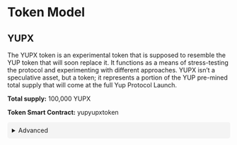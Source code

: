 # Token Model

## YUPX

The YUPX token is an experimental token that is supposed to resemble the YUP token that will soon replace it. It functions as a means of stress-testing the protocol and experimenting with different approaches. YUPX isn’t a speculative asset, but a token; it represents a portion of the YUP pre-mined total supply that will come at the full Yup Protocol Launch.

**Total supply:** 100,000 YUPX

**Token Smart Contract:** yupyupxtoken

<details toggle style="background:#f4f4f4; padding:10px; border-radius: 5px;">
  <summary toggle>Advanced</summary>
<br>
The YUP ( Ұ ) token is designed to be a fungible cryptoasset used to increase impact and engage with the Yup network and ad marketplace. New tokens are minted under a strict predetermined schedule. The token reward mechanism mints new Ұ tokens and
distributes them according to the influence function. The advertising marketplace facilitates the exchange of sponsored content and influencers. The account asset exchange allows top accounts to distribute and sell portions of their account in non-fungible tokens.
</details>
